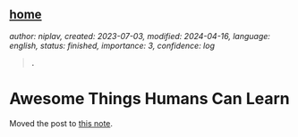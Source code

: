 [home](./index.md)
------------------

*author: niplav, created: 2023-07-03, modified: 2024-04-16, language: english, status: finished, importance: 3, confidence: log*

> __.__

Awesome Things Humans Can Learn
================================

Moved the post to [this note](./notes.html#Awesome_Things_Humans_Can_Learn).
